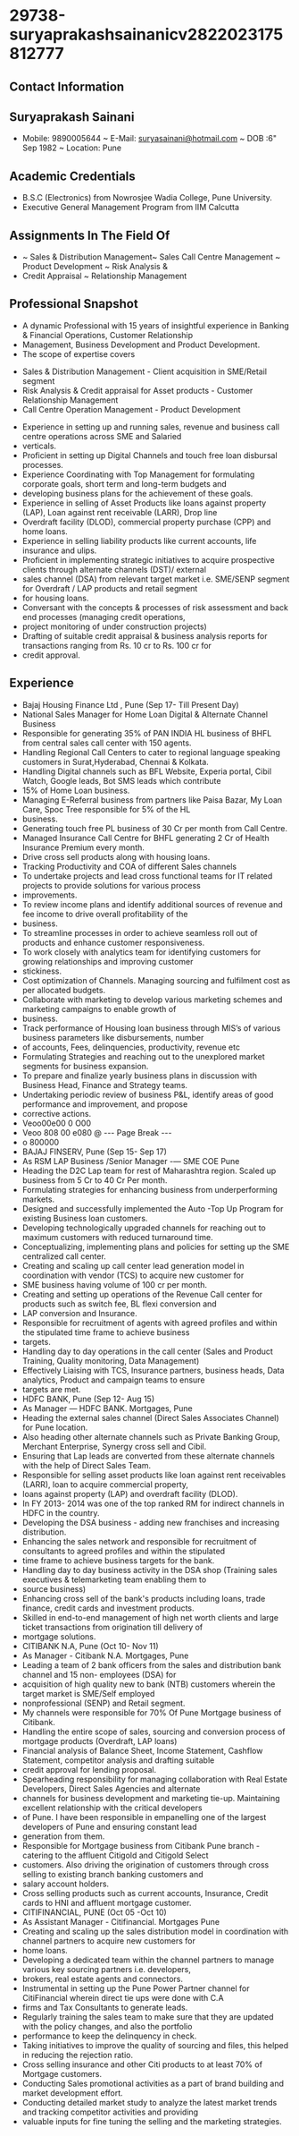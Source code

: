 # 29738-suryaprakashsainanicv2822023175812777

## Contact Information



## Suryaprakash Sainani

* Mobile: 9890005644 ~ E-Mail: suryasainani@hotmail.com ~ DOB :6" Sep 1982 ~ Location: Pune


## Academic Credentials

* B.S.C (Electronics) from Nowrosjee Wadia College, Pune University.
* Executive General Management Program from IIM Calcutta


## Assignments In The Field Of

* ~ Sales & Distribution Management~ Sales Call Centre Management ~ Product Development ~ Risk Analysis &
* Credit Appraisal ~ Relationship Management


## Professional Snapshot

* A dynamic Professional with 15 years of insightful experience in Banking & Financial Operations, Customer Relationship
* Management, Business Development and Product Development.
* The scope of expertise covers
- Sales & Distribution Management - Client acquisition in SME/Retail segment
- Risk Analysis & Credit appraisal for Asset products - Customer Relationship Management
- Call Centre Operation Management - Product Development
* Experience in setting up and running sales, revenue and business call centre operations across SME and Salaried
* verticals.
* Proficient in setting up Digital Channels and touch free loan disbursal processes.
* Experience Coordinating with Top Management for formulating corporate goals, short term and long-term budgets and
* developing business plans for the achievement of these goals.
* Experience in selling of Asset Products like loans against property (LAP), Loan against rent receivable (LARR), Drop line
* Overdraft facility (DLOD), commercial property purchase (CPP) and home loans.
* Experience in selling liability products like current accounts, life insurance and ulips.
* Proficient in implementing strategic initiatives to acquire prospective clients through alternate channels (DST)/ external
* sales channel (DSA) from relevant target market i.e. SME/SENP segment for Overdraft / LAP products and retail segment
* for housing loans.
* Conversant with the concepts & processes of risk assessment and back end processes (managing credit operations,
* project monitoring of under construction projects)
* Drafting of suitable credit appraisal & business analysis reports for transactions ranging from Rs. 10 cr to Rs. 100 cr for
* credit approval.


## Experience

* Bajaj Housing Finance Ltd , Pune (Sep 17- Till Present Day)
* National Sales Manager for Home Loan Digital & Alternate Channel Business
* Responsible for generating 35% of PAN INDIA HL business of BHFL from central sales call center with 150 agents.
* Handling Regional Call Centers to cater to regional language speaking customers in Surat,Hyderabad, Chennai & Kolkata.
* Handling Digital channels such as BFL Website, Experia portal, Cibil Watch, Google leads, Bot SMS leads which contribute
* 15% of Home Loan business.
* Managing E-Referral business from partners like Paisa Bazar, My Loan Care, Spoc Tree responsible for 5% of the HL
* business.
* Generating touch free PL business of 30 Cr per month from Call Centre.
* Managed Insurance Call Centre for BHFL generating 2 Cr of Health Insurance Premium every month.
* Drive cross sell products along with housing loans.
* Tracking Productivity and COA of different Sales channels
* To undertake projects and lead cross functional teams for IT related projects to provide solutions for various process
* improvements.
* To review income plans and identify additional sources of revenue and fee income to drive overall profitability of the
* business.
* To streamline processes in order to achieve seamless roll out of products and enhance customer responsiveness.
* To work closely with analytics team for identifying customers for growing relationships and improving customer
* stickiness.
* Cost optimization of Channels. Managing sourcing and fulfilment cost as per allocated budgets.
* Collaborate with marketing to develop various marketing schemes and marketing campaigns to enable growth of
* business.
* Track performance of Housing loan business through MIS’s of various business parameters like disbursements, number
* of accounts, Fees, delinquencies, productivity, revenue etc
* Formulating Strategies and reaching out to the unexplored market segments for business expansion.
* To prepare and finalize yearly business plans in discussion with Business Head, Finance and Strategy teams.
* Undertaking periodic review of business P&L, identify areas of good performance and improvement, and propose
* corrective actions.
* Veoo00e00 0 O00
* Veoo 808 00 e080 @
--- Page Break ---
* o 800000
* BAJAJ FINSERV, Pune (Sep 15- Sep 17)
* As RSM LAP Business /Senior Manager -— SME COE Pune
* Heading the D2C Lap team for rest of Maharashtra region. Scaled up business from 5 Cr to 40 Cr Per month.
* Formulating strategies for enhancing business from underperforming markets.
* Designed and successfully implemented the Auto -Top Up Program for existing Business loan customers.
* Developing technologically upgraded channels for reaching out to maximum customers with reduced turnaround time.
* Conceptualizing, implementing plans and policies for setting up the SME centralized call center.
* Creating and scaling up call center lead generation model in coordination with vendor (TCS) to acquire new customer for
* SME business having volume of 100 cr per month.
* Creating and setting up operations of the Revenue Call center for products such as switch fee, BL flexi conversion and
* LAP conversion and Insurance.
* Responsible for recruitment of agents with agreed profiles and within the stipulated time frame to achieve business
* targets.
* Handling day to day operations in the call center (Sales and Product Training, Quality monitoring, Data Management)
* Effectively Liaising with TCS, Insurance partners, business heads, Data analytics, Product and campaign teams to ensure
* targets are met.
* HDFC BANK, Pune (Sep 12- Aug 15)
* As Manager — HDFC BANK. Mortgages, Pune
* Heading the external sales channel (Direct Sales Associates Channel) for Pune location.
* Also heading other alternate channels such as Private Banking Group, Merchant Enterprise, Synergy cross sell and Cibil.
* Ensuring that Lap leads are converted from these alternate channels with the help of Direct Sales Team.
* Responsible for selling asset products like loan against rent receivables (LARR), loan to acquire commercial property,
* loans against property (LAP) and overdraft facility (DLOD).
* In FY 2013- 2014 was one of the top ranked RM for indirect channels in HDFC in the country.
* Developing the DSA business - adding new franchises and increasing distribution.
* Enhancing the sales network and responsible for recruitment of consultants to agreed profiles and within the stipulated
* time frame to achieve business targets for the bank.
* Handling day to day business activity in the DSA shop (Training sales executives & telemarketing team enabling them to
* source business)
* Enhancing cross sell of the bank's products including loans, trade finance, credit cards and investment products.
* Skilled in end-to-end management of high net worth clients and large ticket transactions from origination till delivery of
* mortgage solutions.
* CITIBANK N.A, Pune (Oct 10- Nov 11)
* As Manager - Citibank N.A. Mortgages, Pune
* Leading a team of 2 bank officers from the sales and distribution bank channel and 15 non- employees (DSA) for
* acquisition of high quality new to bank (NTB) customers wherein the target market is SME/Self employed
* nonprofessional (SENP) and Retail segment.
* My channels were responsible for 70% Of Pune Mortgage business of Citibank.
* Handling the entire scope of sales, sourcing and conversion process of mortgage products (Overdraft, LAP loans)
* Financial analysis of Balance Sheet, Income Statement, Cashflow Statement, competitor analysis and drafting suitable
* credit approval for lending proposal.
* Spearheading responsibility for managing collaboration with Real Estate Developers, Direct Sales Agencies and alternate
* channels for business development and marketing tie-up. Maintaining excellent relationship with the critical developers
* of Pune. I have been responsible in empanelling one of the largest developers of Pune and ensuring constant lead
* generation from them.
* Responsible for Mortgage business from Citibank Pune branch - catering to the affluent Citigold and Citigold Select
* customers. Also driving the origination of customers through cross selling to existing branch banking customers and
* salary account holders.
* Cross selling products such as current accounts, Insurance, Credit cards to HNI and affluent mortgage customer.
* CITIFINANCIAL, PUNE (Oct 05 -Oct 10)
* As Assistant Manager - Citifinancial. Mortgages Pune
* Creating and scaling up the sales distribution model in coordination with channel partners to acquire new customers for
* home loans.
* Developing a dedicated team within the channel partners to manage various key sourcing partners i.e. developers,
* brokers, real estate agents and connectors.
* Instrumental in setting up the Pune Power Partner channel for CitiFinancial wherein direct tie ups were done with C.A
* firms and Tax Consultants to generate leads.
* Regularly training the sales team to make sure that they are updated with the policy changes, and also the portfolio
* performance to keep the delinquency in check.
* Taking initiatives to improve the quality of sourcing and files, this helped in reducing the rejection ratio.
* Cross selling insurance and other Citi products to at least 70% of Mortgage customers.
* Conducting Sales promotional activities as a part of brand building and market development effort.
* Conducting detailed market study to analyze the latest market trends and tracking competitor activities and providing
* valuable inputs for fine tuning the selling and the marketing strategies.

